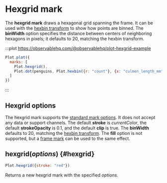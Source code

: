 <script setup>

import * as Plot from "@observablehq/plot";
import * as d3 from "d3";
import penguins from "../data/penguins.ts";

</script>

# Hexgrid mark <VersionBadge version="0.5.0" />

The **hexgrid mark** draws a hexagonal grid spanning the frame. It can be used with the [hexbin transform](../transforms/hexbin.md) to show how points are binned. The **binWidth** option specifies the distance between centers of neighboring hexagons in pixels; it defaults to 20, matching the hexbin transform.

:::plot https://observablehq.com/@observablehq/plot-hexgrid-example
```js
Plot.plot({
  marks: [
    Plot.hexgrid(),
    Plot.dot(penguins, Plot.hexbin({r: "count"}, {x: "culmen_length_mm", y: "culmen_depth_mm", fill: "currentColor"}))
  ]
})
```
:::

## Hexgrid options

The hexgrid mark supports the [standard mark options](../features/marks.md#mark-options). It does not accept any data or support channels. The default **stroke** is *currentColor*, the default **strokeOpacity** is 0.1, and the default **clip** is true. The **binWidth** defaults to 20, matching the [hexbin transform](../transforms/hexbin.md). The **fill** option is not supported, but a [frame mark](./frame.md) can be used to the same effect.

## hexgrid(*options*) {#hexgrid}

```js
Plot.hexgrid({stroke: "red"})
```

Returns a new hexgrid mark with the specified *options*.
